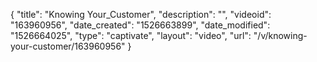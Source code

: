 {
    "title": "Knowing Your_Customer",
    "description": "",
    "videoid": "163960956",
    "date_created": "1526663899",
    "date_modified": "1526664025",
    "type": "captivate",
    "layout": "video",
    "url": "\/v\/knowing-your-customer\/163960956"
}